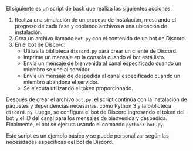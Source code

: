 El siguiente es un script de bash que realiza las siguientes acciones:

1. Realiza una simulación de un proceso de instalación, mostrando el progreso de cada fase y copiando archivos a una ubicación de instalación.
2. Crea un archivo llamado `bot.py` con el contenido de un bot de Discord.
3. En el bot de Discord:
   - Utiliza la biblioteca `discord.py` para crear un cliente de Discord.
   - Imprime un mensaje en la consola cuando el bot está listo.
   - Envía un mensaje de bienvenida al canal especificado cuando un miembro se une al servidor.
   - Envía un mensaje de despedida al canal especificado cuando un miembro abandona el servidor.
   - Se ejecuta utilizando el token proporcionado.

Después de crear el archivo `bot.py`, el script continúa con la instalación de paquetes y dependencias necesarias, como Python 3 y la biblioteca `discord.py`. Luego, se configura el bot de Discord ingresando el token del bot y el ID del canal para los mensajes de bienvenida y despedida. Finalmente, el bot se ejecuta usando el comando `python3 bot.py`.

Este script es un ejemplo básico y se puede personalizar según las necesidades específicas del bot de Discord.
